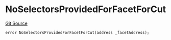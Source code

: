 # NoSelectorsProvidedForFacetForCut
[Git Source](https://github.com/thrackle-io/rules-protocol/blob/941799bce65220406b4d9686c5c5f1ae7c99f4ee/src/economic/ruleProcessor/RuleProcessorDiamondLib.sol)


```solidity
error NoSelectorsProvidedForFacetForCut(address _facetAddress);
```

